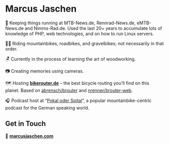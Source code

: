 # Marcus Jaschen

👷 Keeping things running at MTB-News.de, Rennrad-News.de, eMTB-News.de and Nimms-Rad.de. Used the last 20+ years to accumulate lots of knowledge of PHP, web technologies, and on how to run Linux servers.

🚵🏻 Riding mountainbikes, roadbikes, and gravelbikes; not necessarily in that order.

🪑 Currently in the process of learning the art of woodworking.

📷️ Creating memories using cameras.

🗺 Hosting [**bikerouter.de**](https://bikerouter.de) – the best bicycle routing you'll find on this planet. Based on [abrensch/brouter](https://github.com/abrensch/brouter) and [nrenner/brouter-web](https://github.com/nrenner/brouter-web).

🎧️ Podcast host at “[Pokal oder Spital](https://www.mtb-news.de/news/category/podcast/)”, a popular mountainbike-centric podcast for the German speaking world.

## Get in Touch

🔗 **[marcusjaschen.com](https://marcusjaschen.com)**

